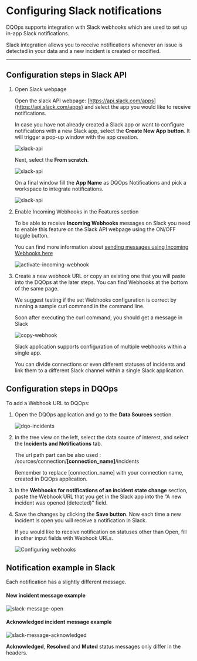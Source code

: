 # Configuring Slack notifications

DQOps supports integration with Slack webhooks which are used to set up in-app Slack notifications. 

Slack integration allows you to receive notifications whenever an issue is detected in your data and a new incident is created or modified.

---

## Configuration steps in Slack API

1. Open Slack webpage

    Open the slack API webpage: [https://api.slack.com/apps](https://api.slack.com/apps) and select the app you would like to receive notifications.
    
    In case you have not already created a Slack app or want to configure notifications with a new Slack app, select the **Create New App button**. 
    It will trigger a pop-up window with the app creation.

    ![slack-api](https://dqops.com/docs/images/working-with-dqo/incidents-and-notifications/configuring-slack-notifications/slack-api-1.png)

    Next, select the **From scratch**. 

    ![slack-api](https://dqops.com/docs/images/working-with-dqo/incidents-and-notifications/configuring-slack-notifications/slack-api-2.png)

    On a final window fill the **App Name** as DQOps Notifications and pick a workspace to integrate notifications.

    ![slack-api](https://dqops.com/docs/images/working-with-dqo/incidents-and-notifications/configuring-slack-notifications/slack-api-3.png)

2. Enable Incoming Webhooks in the Features section

    To be able to receive **Incoming Webhooks** messages on Slack you need to enable this feature on the Slack API webpage using the ON/OFF toggle button.

    You can find more information about [sending messages using Incoming Webhooks here](https://api.slack.com/messaging/webhooks)

    ![activate-incoming-webhook](https://dqops.com/docs/images/working-with-dqo/incidents-and-notifications/configuring-slack-notifications/activate-incoming-webhook.png)


3. Create a new webhook URL or copy an existing one that you will paste into the DQOps at the later steps.
    You can find Webhooks at the bottom of the same page.

    We suggest testing if the set Webhooks configuration is correct by running a sample curl command in the command line.

    Soon after executing the curl command, you should get a message in Slack

    ![copy-webhook](https://dqops.com/docs/images/working-with-dqo/incidents-and-notifications/configuring-slack-notifications/copy-webhook.png)

    Slack application supports configuration of multiple webhooks within a single app.

    You can divide connections or even different statuses of incidents and link them to a different Slack channel within a single Slack application.


## Configuration steps in DQOps

To add a Webhook URL to DQOps:

1. Open the DQOps application and go to the **Data Sources** section.

    ![dqo-incidents](https://dqops.com/docs/images/working-with-dqo/incidents-and-notifications/configuring-slack-notifications/dqo-incidents.png)

2. In the tree view on the left, select the data source of interest, and select the **Incidents and Notifications** tab.

    The url path part can be also used : /sources/connection/**[connection_name]**/incidents

    Remember to replace [connection_name] with your connection name, created in DQOps application.

3. In the **Webhooks for notifications of an incident state change** section, paste the Webhook URL that you get in the Slack app into the  “A new incident was opened (detected)” field. 

4. Save the changes by clicking the **Save button**. Now each time a new incident is open you will receive a notification in Slack.
   
    If you would like to receive notification on statuses other than Open, fill in other input fields with Webhook URLs.

   ![Configuring webhooks](https://dqops.com/docs/images/working-with-dqo/incidents-and-notifications/configuring-slack-notifications/webhook-fields.png)

## Notification example in Slack

Each notification has a slightly different message.

#### **New incident message example**

![slack-message-open](https://dqops.com/docs/images/working-with-dqo/incidents-and-notifications/configuring-slack-notifications/slack-message-open.png)


#### **Acknowledged incident message example**
![slack-message-acknowledged](https://dqops.com/docs/images/working-with-dqo/incidents-and-notifications/configuring-slack-notifications/slack-message-acknowledged.png)

**Acknowledged**, **Resolved** and **Muted** status messages only differ in the headers.
